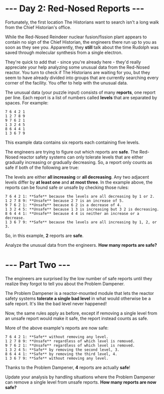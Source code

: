 # --- Day 2: Red-Nosed Reports ---

Fortunately, the first location The Historians want to search isn't a long walk
from the Chief Historian's office.

While the Red-Nosed Reindeer nuclear fusion/fission plant appears to contain no
sign of the Chief Historian, the engineers there run up to you as soon as they
see you. Apparently, they **still** talk about the time Rudolph was saved through
molecular synthesis from a single electron.

They're quick to add that - since you're already here - they'd really appreciate
your help analyzing some unusual data from the Red-Nosed reactor. You turn to
check if The Historians are waiting for you, but they seem to have already
divided into groups that are currently searching every corner of the
facility. You offer to help with the unusual data.

The unusual data (your puzzle input) consists of many **reports**, one report per
line. Each report is a list of numbers called **levels** that are separated by
spaces. For example:

    7 6 4 2 1
    1 2 7 8 9
    9 7 6 2 1
    1 3 2 4 5
    8 6 4 4 1
    1 3 6 7 9

This example data contains six reports each containing five levels.

The engineers are trying to figure out which reports are **safe**. The Red-Nosed
reactor safety systems can only tolerate levels that are either gradually
increasing or gradually decreasing. So, a report only counts as safe if both of
the following are true:

The levels are either **all increasing** or **all decreasing**.  Any two adjacent levels
differ by **at least one** and **at most three**.  In the example above, the reports can
be found safe or unsafe by checking those rules:

    7 6 4 2 1: **Safe** because the levels are all decreasing by 1 or 2.
    1 2 7 8 9: **Unsafe** because 2 7 is an increase of 5.
    9 7 6 2 1: **Unsafe** because 6 2 is a decrease of 4.
    1 3 2 4 5: **Unsafe** because 1 3 is increasing but 3 2 is decreasing.
    8 6 4 4 1: **Unsafe** because 4 4 is neither an increase or a decrease.
    1 3 6 7 9: **Safe** because the levels are all increasing by 1, 2, or 3.

So, in this example, **2** reports are **safe**.

Analyze the unusual data from the engineers. **How many reports are safe?**

# --- Part Two ---

The engineers are surprised by the low number of safe reports until they realize
they forgot to tell you about the Problem Dampener.

The Problem Dampener is a reactor-mounted module that lets the reactor safety
systems **tolerate a single bad level** in what would otherwise be a safe
report. It's like the bad level never happened!

Now, the same rules apply as before, except if removing a single level from an
unsafe report would make it safe, the report instead counts as safe.

More of the above example's reports are now safe:

    7 6 4 2 1: **Safe** without removing any level.
    1 2 7 8 9: **Unsafe** regardless of which level is removed.
    9 7 6 2 1: **Unsafe** regardless of which level is removed.
    1 3 2 4 5: **Safe** by removing the second level, 3.
    8 6 4 4 1: **Safe** by removing the third level, 4.
    1 3 6 7 9: **Safe** without removing any level.

Thanks to the Problem Dampener, **4** reports are actually **safe**!

Update your analysis by handling situations where the Problem Dampener can
remove a single level from unsafe reports. **How many reports are now safe?**

